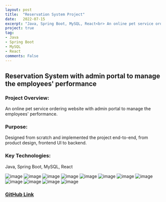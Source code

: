 ```yaml
---
layout: post
title:  "Reservation System Project"
date:   2022-07-15
excerpt: "Java, Spring Boot, MySQL, React<br> An online pet service ordering website with admin portal to manage the employees' performance."
project: true
tag:
- Java
- Spring Boot
- MySQL
- React
comments: False
---
```


## Reservation System with admin portal to manage the employees' performance

### Project Overview:
An online pet service ordering website with admin portal to manage the employees' performance.
### Purpose:
Designed from scratch and implemented the project end-to-end, from product design, frontend UI to backend.
### Key Technologies:
Java, Spring Boot, MySQL, React

![image](https://github.com/liangliang1120/leetcode/assets/35073431/3fec0e60-510f-48c2-bf6b-eec49d991c62)
![image](https://github.com/liangliang1120/leetcode/assets/35073431/a657bd38-ff7e-4d81-87e1-129ddcf4ef10)
![image](https://github.com/liangliang1120/leetcode/assets/35073431/3403d8a8-89bd-4548-80f8-c994a9cb113b)
![image](https://github.com/liangliang1120/leetcode/assets/35073431/02f9929c-d82d-4a6b-98e5-4e86ceb91a8e)
![image](https://github.com/liangliang1120/leetcode/assets/35073431/65a7d6c9-2c3a-446d-9c01-36e539910a23)
![image](https://github.com/liangliang1120/leetcode/assets/35073431/a05031dd-2db0-4b61-8448-f72abeada036)
![image](https://github.com/liangliang1120/leetcode/assets/35073431/00ef3fba-2ca5-472e-8b1e-111a72812e4a)
![image](https://github.com/liangliang1120/leetcode/assets/35073431/5bb17334-e1c7-4aa7-9076-190d48d35771)
![image](https://github.com/liangliang1120/leetcode/assets/35073431/bd1c1ae8-0493-4da4-ae97-faf30056f8e5)
![image](https://github.com/liangliang1120/leetcode/assets/35073431/bd907434-865d-45d8-b36e-cfa027f0f9ee)
![image](https://github.com/liangliang1120/leetcode/assets/35073431/692037e8-94da-4423-8b25-90dbf06a478c)
![image](https://github.com/liangliang1120/leetcode/assets/35073431/e76981b1-e7c1-40fa-8d01-9d6e3383ba61)

### [GitHub Link](https://github.com/liangliang1120/PetGrooming)